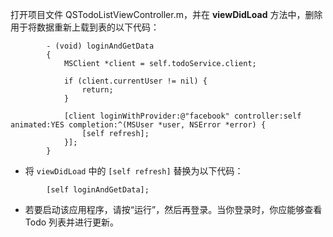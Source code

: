 

 打开项目文件 QSTodoListViewController.m，并在 **viewDidLoad** 方法中，删除用于将数据重新上载到表的以下代码：

```
        - (void) loginAndGetData
        {
            MSClient *client = self.todoService.client;

            if (client.currentUser != nil) {
                return;
            }

            [client loginWithProvider:@"facebook" controller:self animated:YES completion:^(MSUser *user, NSError *error) {
                [self refresh];
            }];
        }
```

* 将 `viewDidLoad` 中的 `[self refresh]` 替换为以下代码：

```
        [self loginAndGetData];
```

* 若要启动该应用程序，请按“运行”，然后再登录。当你登录时，你应能够查看 Todo 列表并进行更新。

<!---HONumber=74-->
